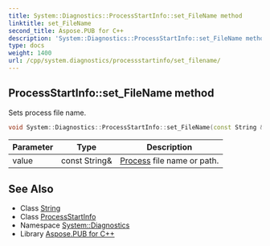 ```yaml
---
title: System::Diagnostics::ProcessStartInfo::set_FileName method
linktitle: set_FileName
second_title: Aspose.PUB for C++
description: 'System::Diagnostics::ProcessStartInfo::set_FileName method. Sets process file name in C++.'
type: docs
weight: 1400
url: /cpp/system.diagnostics/processstartinfo/set_filename/
---
```

## ProcessStartInfo::set_FileName method


Sets process file name.

```cpp
void System::Diagnostics::ProcessStartInfo::set_FileName(const String &value)
```


| Parameter | Type | Description |
| --- | --- | --- |
| value | const String\& | [Process](../../process/) file name or path. |

## See Also

* Class [String](../../../system/string/)
* Class [ProcessStartInfo](../)
* Namespace [System::Diagnostics](../../)
* Library [Aspose.PUB for C++](../../../)

